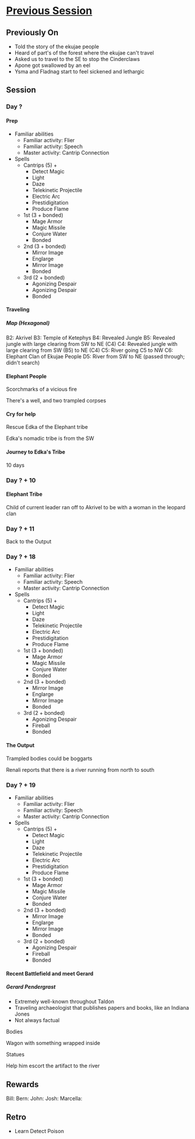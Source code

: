 # [Previous Session](./2020-11-04.md)

## Previously On

- Told the story of the ekujae people
- Heard of part's of the forest where the ekujae can't travel
- Asked us to travel to the SE to stop the Cinderclaws
- Apone got swallowed by an eel
- Ysma and Fladnag start to feel sickened and lethargic

## Session

### Day ?

#### Prep

- Familiar abilities
  - Familiar activity: Flier
  - Familiar activity: Speech
  - Master activity: Cantrip Connection
- Spells
  - Cantrips (5) +
    - Detect Magic
    - Light
    - Daze
    - Telekinetic Projectile
    - Electric Arc
    - Prestidigitation
    - Produce Flame
  - 1st (3 + bonded)
    - Mage Armor
    - Magic Missile
    - Conjure Water
    - Bonded
  - 2nd (3 + bonded)
    - Mirror Image
    - Englarge
    - Mirror Image
    - Bonded
  - 3rd (2 + bonded)
    - Agonizing Despair
    - Agonizing Despair
    - Bonded

#### Traveling

##### Map (Hexagonal)

B2: Akrivel
B3: Temple of Ketephys
B4: Revealed Jungle
B5: Revealed jungle with large clearing from SW to NE (C4)
C4: Revealed jungle with large clearing from SW (B5) to NE (C4)
C5: River going C5 to NW
C6: Elephant Clan of Ekujae People
D5: River from SW to NE (passed through; didn't search)

#### Elephant People

Scorchmarks of a vicious fire

There's a well, and two trampled corpses

#### Cry for help

Rescue Edka of the Elephant tribe

Edka's nomadic tribe is from the SW

#### Journey to Edka's Tribe

10 days

### Day ? + 10

#### Elephant Tribe

Child of current leader ran off to Akrivel to be with a woman in the leopard clan

### Day ? + 11

Back to the Output

### Day ? + 18

- Familiar abilities
  - Familiar activity: Flier
  - Familiar activity: Speech
  - Master activity: Cantrip Connection
- Spells
  - Cantrips (5) +
    - Detect Magic
    - Light
    - Daze
    - Telekinetic Projectile
    - Electric Arc
    - Prestidigitation
    - Produce Flame
  - 1st (3 + bonded)
    - Mage Armor
    - Magic Missile
    - Conjure Water
    - Bonded
  - 2nd (3 + bonded)
    - Mirror Image
    - Englarge
    - Mirror Image
    - Bonded
  - 3rd (2 + bonded)
    - Agonizing Despair
    - Fireball
    - Bonded

#### The Output

Trampled bodies could be boggarts

Renali reports that there is a river running from north to south

### Day ? + 19

- Familiar abilities
  - Familiar activity: Flier
  - Familiar activity: Speech
  - Master activity: Cantrip Connection
- Spells
  - Cantrips (5) +
    - Detect Magic
    - Light
    - Daze
    - Telekinetic Projectile
    - Electric Arc
    - Prestidigitation
    - Produce Flame
  - 1st (3 + bonded)
    - Mage Armor
    - Magic Missile
    - Conjure Water
    - Bonded
  - 2nd (3 + bonded)
    - Mirror Image
    - Englarge
    - Mirror Image
    - Bonded
  - 3rd (2 + bonded)
    - Agonizing Despair
    - Fireball
    - Bonded

#### Recent Battlefield and meet Gerard

##### Gerard Pendergrast

- Extremely well-known throughout Taldon
- Traveling archaeologist that publishes papers and books, like an Indiana Jones
- Not always factual

Bodies

Wagon with something wrapped inside

Statues

Help him escort the artifact to the river

## Rewards

Bill:
Bern:
John:
Josh:
Marcella:

## Retro

- Learn Detect Poison
